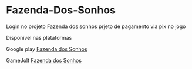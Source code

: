 # Fazenda-Dos-Sonhos

Login no projeto Fazenda dos sonhos
prjeto de pagamento via pix no jogo 

Disponivel nas plataformas

Google play
<a href="https://play.google.com/store/apps/details?id=com.RoadGamesBRGO.Loja_de_Galinha">Fazenda dos Sonhos</a>

GameJolt
<a href="https://gamejolt.com/games/fazenda-dos-sonhos/794374">Fazenda dos Sonhos</a>
